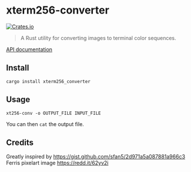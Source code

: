 
# xterm256-converter 
[![Crates.io](https://img.shields.io/crates/v/xterm256-converter.svg)](https://crates.io/crates/xterm256_converter)


> A Rust utility for converting images to terminal color sequences.

[API documentation](https://docs.rs/xterm256_converter)

## Install

```shell
cargo install xterm256_converter
```

## Usage

```shell
xt256-conv -o OUTPUT_FILE INPUT_FILE
```

You can then `cat` the output file.

## Credits

Greatly inspired by https://gist.github.com/sfan5/2d971a5a087881a966c3  
Ferris pixelart image https://redd.it/62yv2i

